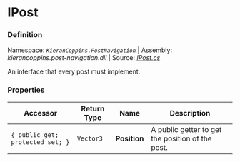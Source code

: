 # IPost

### Definition
Namespace: *`KieranCoppins.PostNavigation`* | Assembly: *kierancoppins.post-navigation.dll* | Source: [*IPost.cs*]()

An interface that every post must implement.

### Properties
| Accessor | Return Type | Name | Description |
|----------|-------------|------|-------------|
| `{ public get; protected set; }` | `Vector3` | **Position** | A public getter to get the position of the post. |
